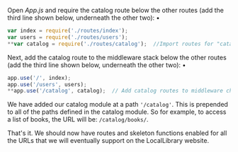 Open *App.js* and require the catalog route below the other routes (add the third line shown below, underneath the other two):
•    
```js    
var index = require('./routes/index');
var users = require('./routes/users');
**var catalog = require('./routes/catalog');  //Import routes for "catalog" area of site**
```

Next, add the catalog route to the middleware stack below the other routes (add the third line shown below, underneath the other two):
•    
```js    
app.use('/', index);
app.use('/users', users);
**app.use('/catalog', catalog);  // Add catalog routes to middleware chain.**
```

We have added our catalog module at a path `'/catalog'`. This is prepended to all of the paths defined in the catalog module. So for example, to access a list of books, the URL will be: `/catalog/books/`.

That's it. We should now have routes and skeleton functions enabled for all the URLs that we will eventually support on the LocalLibrary website.

